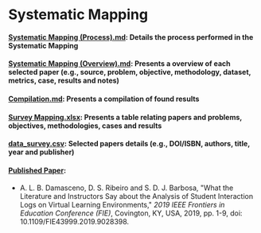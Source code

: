 # Systematic Mapping

#### **[Systematic Mapping (Process).md](https://github.com/andrelbd1/research-edm-la/blob/master/Systematic%20Mapping%20(Process).md)**: Details the process performed in the Systematic Mapping

#### **[Systematic Mapping (Overview).md](https://github.com/andrelbd1/research-edm-la/blob/master/Systematic%20Mapping%20(Overview).md)**: Presents a overview of each selected paper (e.g., source, problem, objective, methodology, dataset, metrics, case, results and notes)

#### **[Compilation.md](https://github.com/andrelbd1/research-edm-la/blob/master/Compilation.md)**: Presents a compilation of found results

#### **[Survey Mapping.xlsx](https://github.com/andrelbd1/research-edm-la/blob/master/Survey%20Mapping.xlsx?raw=true)**: Presents a table relating papers and problems, objectives, methodologies, cases and results

#### **[data_survey.csv](https://github.com/andrelbd1/research-edm-la/blob/master/data_survey.csv)**: Selected papers details (e.g., DOI/ISBN, authors, title, year and publisher)

#### **[Published Paper](https://ieeexplore.ieee.org/document/9028398)**:
- A. L. B. Damasceno, D. S. Ribeiro and S. D. J. Barbosa, "What the Literature and Instructors Say about the Analysis of Student Interaction Logs on Virtual Learning Environments," *2019 IEEE Frontiers in Education Conference (FIE)*, Covington, KY, USA, 2019, pp. 1-9, doi: 10.1109/FIE43999.2019.9028398.
